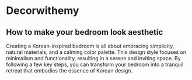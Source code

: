# Decorwithemy
## How to make your bedroom look aesthetic
Creating a Korean-inspired bedroom is all about embracing simplicity, natural materials, and a calming color palette. This design style focuses on minimalism and functionality, resulting in a serene and inviting space. By following a few key steps, you can transform your bedroom into a tranquil retreat that embodies the essence of Korean design.
